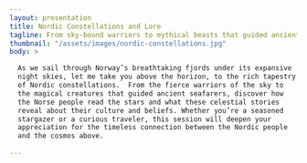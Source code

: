 ```yaml
---
layout: presentation
title: Nordic Constellations and Lore
tagline: From sky-bound warriors to mythical beasts that guided ancient seafarers, discover how the Nordic people read the stars and what their constellations reveal about their beliefs, values, and deep connection to the cosmos.
thumbnail: "/assets/images/nordic-constellations.jpg"
body: >

  As we sail through Norway’s breathtaking fjords under its expansive
  night skies, let me take you above the horizon, to the rich tapestry
  of Nordic constellations.  From the fierce warriors of the sky to
  the magical creatures that guided ancient seafarers, discover how
  the Norse people read the stars and what these celestial stories
  reveal about their culture and beliefs. Whether you’re a seasoned
  stargazer or a curious traveler, this session will deepen your
  appreciation for the timeless connection between the Nordic people
  and the cosmos above.
  
---
```

